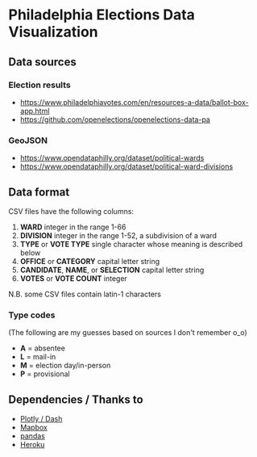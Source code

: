 # Philadelphia Elections Data Visualization

## Data sources

### Election results

* <https://www.philadelphiavotes.com/en/resources-a-data/ballot-box-app.html>
* <https://github.com/openelections/openelections-data-pa>

### GeoJSON

* <https://www.opendataphilly.org/dataset/political-wards>
* <https://www.opendataphilly.org/dataset/political-ward-divisions>

## Data format

CSV files have the following columns:

1. **WARD** integer in the range 1-66
1. **DIVISION** integer in the range 1-52, a subdivision of a ward
1. **TYPE** or **VOTE TYPE** single character whose meaning is described below
1. **OFFICE** or **CATEGORY** capital letter string
1. **CANDIDATE**, **NAME**, or **SELECTION** capital letter string
1. **VOTES** or **VOTE COUNT** integer

N.B. some CSV files contain latin-1 characters

### Type codes

(The following are my guesses based on sources I don't remember o_o)

- **A** = absentee
- **L** = mail-in
- **M** = election day/in-person
- **P** = provisional

## Dependencies / Thanks to

* [Plotly / Dash](https://plotly.com/)
* [Mapbox](https://www.mapbox.com/)
* [pandas](https://pandas.pydata.org/)
* [Heroku](https://www.heroku.com/)

